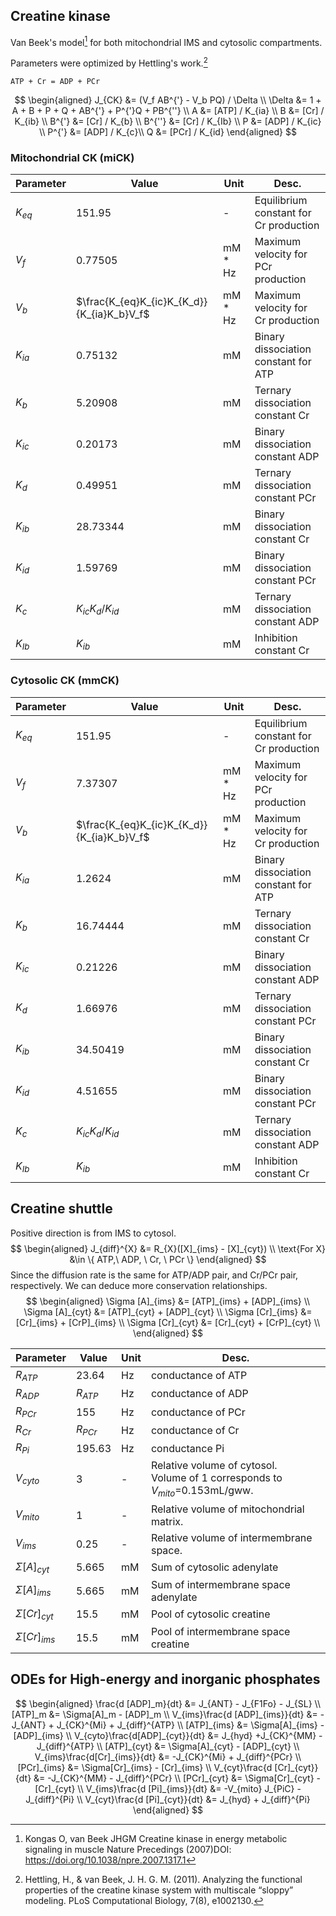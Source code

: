 ## Creatine kinase

Van Beek's model[^vanBeek2007] for both mitochondrial IMS and cytosolic compartments. 

Parameters were optimized by Hettling's work.[^Hettling2011]

`ATP + Cr = ADP + PCr`

$$
\begin{aligned}
J_{CK} &= (V_f AB^{'} - V_b PQ) / \Delta  \\
\Delta &= 1 + A + B + P + Q + AB^{'} + P^{'}Q + PB^{''} \\
A &= [ATP] / K_{ia}   \\
B &= [Cr] / K_{ib}    \\
B^{'} &= [Cr] / K_{b} \\
B^{''} &= [Cr] / K_{Ib} \\
P &= [ADP] / K_{ic}   \\
P^{'} &= [ADP] / K_{c}\\
Q &= [PCr] / K_{id}
\end{aligned}
$$

### Mitochondrial CK (miCK)
| Parameter | Value                                      | Unit    | Desc.                                  |
| --------- | ------------------------------------------ | ------- | -------------------------------------- |
| $K_{eq}$  | 151.95                                     | -       | Equilibrium constant for Cr production |
| $V_f$     | 0.77505                                    | mM * Hz | Maximum velocity for PCr production    |
| $V_b$     | $\frac{K_{eq}K_{ic}K_{K_d}}{K_{ia}K_b}V_f$ | mM * Hz | Maximum velocity for Cr production     |
| $K_{ia}$  | 0.75132                                    | mM      | Binary dissociation constant for ATP   |
| $K_b$     | 5.20908                                    | mM      | Ternary dissociation constant Cr       |
| $K_{ic}$  | 0.20173                                    | mM      | Binary dissociation constant ADP       |
| $K_{d}$   | 0.49951                                    | mM      | Ternary dissociation constant PCr      |
| $K_{ib}$  | 28.73344                                   | mM      | Binary dissociation constant Cr        |
| $K_{id}$  | 1.59769                                    | mM      | Binary dissociation constant PCr       |
| $K_{c}$   | $K_{ic}K_{d}/K_{id}$                       | mM      | Ternary dissociation constant ADP      |
| $K_{Ib}$  | $K_{ib}$                                   | mM      | Inhibition constant Cr                 |

### Cytosolic CK (mmCK)
| Parameter | Value                                      | Unit    | Desc.                                  |
| --------- | ------------------------------------------ | ------- | -------------------------------------- |
| $K_{eq}$  | 151.95                                     | -       | Equilibrium constant for Cr production |
| $V_f$     | 7.37307                                    | mM * Hz | Maximum velocity for PCr production    |
| $V_b$     | $\frac{K_{eq}K_{ic}K_{K_d}}{K_{ia}K_b}V_f$ | mM * Hz | Maximum velocity for Cr production     |
| $K_{ia}$  | 1.2624                                     | mM      | Binary dissociation constant for ATP   |
| $K_b$     | 16.74444                                   | mM      | Ternary dissociation constant Cr       |
| $K_{ic}$  | 0.21226                                    | mM      | Binary dissociation constant ADP       |
| $K_{d}$   | 1.66976                                    | mM      | Ternary dissociation constant PCr      |
| $K_{ib}$  | 34.50419                                   | mM      | Binary dissociation constant Cr        |
| $K_{id}$  | 4.51655                                    | mM      | Binary dissociation constant PCr       |
| $K_{c}$   | $K_{ic}K_{d}/K_{id}$                       | mM      | Ternary dissociation constant ADP      |
| $K_{Ib}$  | $K_{ib}$                                   | mM      | Inhibition constant Cr                 |

## Creatine shuttle

Positive direction is from IMS to cytosol.
$$
\begin{aligned}
J_{diff}^{X} &= R_{X}([X]_{ims} - [X]_{cyt})  \\
\text{For X} &\in \{ ATP,\ ADP, \ Cr, \ PCr \} 
\end{aligned}
$$
Since the diffusion rate is the same for ATP/ADP pair, and Cr/PCr pair, respectively. We can deduce more conservation relationships.
$$
\begin{aligned}
\Sigma [A]_{ims} &= [ATP]_{ims} + [ADP]_{ims}  \\
\Sigma [A]_{cyt} &= [ATP]_{cyt} + [ADP]_{cyt}  \\
\Sigma [Cr]_{ims} &= [Cr]_{ims} + [CrP]_{ims}  \\
\Sigma [Cr]_{cyt} &= [Cr]_{cyt} + [CrP]_{cyt}  \\
\end{aligned}
$$


| Parameter           | Value     | Unit | Desc.                                                                                |
| ------------------- | --------- | ---- | ------------------------------------------------------------------------------------ |
| $R_{ATP}$           | 23.64     | Hz   | conductance of ATP                                                                   |
| $R_{ADP}$           | $R_{ATP}$ | Hz   | conductance of ADP                                                                   |
| $R_{PCr}$           | 155       | Hz   | conductance of PCr                                                                   |
| $R_{Cr}$            | $R_{PCr}$ | Hz   | conductance of Cr                                                                    |
| $R_{Pi}$            | 195.63    | Hz   | conductance Pi                                                                       |
| $V_{cyto}$          | 3         | -    | Relative volume of cytosol. <br />Volume of 1 corresponds to $V_{mito}$=0.153mL/gww. |
| $V_{mito}$          | 1         | -    | Relative volume of mitochondrial matrix.                                             |
| $V_{ims}$           | 0.25      | -    | Relative volume of intermembrane space.                                              |
| $\Sigma[A]_{cyt}$   | 5.665     | mM   | Sum of cytosolic adenylate                                                           |
| $\Sigma[A]_{ims}$   | 5.665     | mM   | Sum of intermembrane space adenylate                                                 |
| $\Sigma [Cr]_{cyt}$ | 15.5      | mM   | Pool of cytosolic creatine                                                           |
| $\Sigma [Cr]_{ims}$ | 15.5      | mM   | Pool of intermembrane space creatine                                                 |

## ODEs for High-energy and inorganic phosphates

$$
\begin{aligned}
\frac{d [ADP]_m}{dt} &= J_{ANT} - J_{F1Fo} - J_{SL}  \\
[ATP]_m &= \Sigma[A]_m - [ADP]_m  \\
V_{ims}\frac{d [ADP]_{ims}}{dt} &= -J_{ANT} + J_{CK}^{Mi} + J_{diff}^{ATP}  \\
[ATP]_{ims} &= \Sigma[A]_{ims} - [ADP]_{ims}  \\
V_{cyto}\frac{d[ADP]_{cyt}}{dt} &= J_{hyd} +J_{CK}^{MM} - J_{diff}^{ATP}    \\
[ATP]_{cyt} &= \Sigma[A]_{cyt} - [ADP]_{cyt}  \\
V_{ims}\frac{d[Cr]_{ims}}{dt} &= -J_{CK}^{Mi} + J_{diff}^{PCr}  \\
[PCr]_{ims} &= \Sigma[Cr]_{ims} - [Cr]_{ims}  \\
V_{cyt}\frac{d [Cr]_{cyt}}{dt} &= -J_{CK}^{MM} - J_{diff}^{PCr}  \\
[PCr]_{cyt} &= \Sigma[Cr]_{cyt} - [Cr]_{cyt}  \\
V_{ims}\frac{d [Pi]_{ims}}{dt} &= -V_{mito} J_{PiC} - J_{diff}^{Pi}  \\
V_{cyt}\frac{d [Pi]_{cyt}}{dt} &= J_{hyd} + J_{diff}^{Pi}
\end{aligned}
$$



[^vanBeek2007]: Kongas O, van Beek JHGM Creatine kinase in energy metabolic signaling in muscle Nature Precedings (2007)DOI: https://doi.org/10.1038/npre.2007.1317.1

[^Hettling2011]: Hettling, H., & van Beek, J. H. G. M. (2011). Analyzing the functional properties of the creatine kinase system with multiscale “sloppy” modeling. PLoS Computational Biology, 7(8), e1002130.